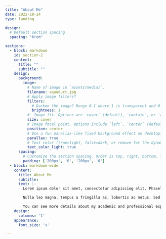 ```yaml
---
title: "About Me"
date: 2022-10-24
type: landing

design:
  # Default section spacing
  spacing: "6rem"

sections:
  - block: markdown
    id: section-2
    content:
      title: ""
      subtitle: ""
    design:
      background:
        image:
          # Name of image in `assets/media/`.
          filename: aqueduct.jpg
          # Apply image filters?
          filters:
            # Darken the image? Range 0-1 where 1 is transparent and 0 is opaque.
            brightness: 1
          #  Image fit. Options are `cover` (default), `contain`, or `actual` size.
          size: cover
          # Image focal point. Options include `left`, `center` (default), or `right`.
          position: center
          # Use a fun parallax-like fixed background effect on desktop? true/false
          parallax: true
          # Text color (true=light, false=dark, or remove for the dynamic theme color).
          text_color_light: true
      spacing:
        # Customize the section spacing. Order is top, right, bottom, left.
        padding: ['200px', '0', '200px', '0']
  - block: markdown-wide
    content:
      title: About Me
      subtitle: 
      text: |-
        Lorem ipsum dolor sit amet, consectetur adipiscing elit. Phasellus et ipsum tristique orci egestas sodales a non arcu. Ut nunc ligula, aliquam non tellus et, faucibus faucibus neque. Suspendisse urna odio, auctor quis lacus quis, fermentum sollicitudin urna. Proin non justo pulvinar felis molestie convallis quis ac metus. Aliquam ultrices id sapien vitae pellentesque. Pellentesque maximus posuere ante eu aliquet. Proin lacinia ut mauris ac commodo. Aenean ut varius leo. Suspendisse placerat nulla eu metus semper suscipit et at nulla. Interdum et malesuada fames ac ante ipsum primis in faucibus. Donec ultrices sapien non pretium pellentesque. 

        Nulla leo magna, tempus a fringilla ac, lobortis ac metus. Sed volutpat finibus tempus. Integer tincidunt non neque eget vulputate. Quisque laoreet sapien vitae nulla dignissim, a maximus erat aliquam. Nullam imperdiet lorem id vulputate pulvinar. Aliquam nec neque in sem ultricies bibendum sit amet eget est. Vivamus facilisis augue at felis suscipit, sed lacinia nulla efficitur. Maecenas et lectus ac nibh porttitor convallis. Pellentesque habitant morbi tristique senectus et netus et malesuada fames ac turpis egestas.

        You can see more details about my academic and professional experience [here]({{< relref "experience" >}})
    design:
      columns: '1'
    appearance:
      font_size: 's'

---
```

